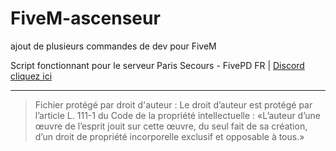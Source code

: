 # FiveM-ascenseur
ajout de plusieurs commandes de dev pour FiveM

Script fonctionnant pour le serveur Paris Secours - FivePD FR | [Discord cliquez ici](https://discord.gg/sj6dJYvTfX "Discord")
***

>Fichier protégé par droit d'auteur : Le droit d’auteur est protégé par l’article L. 111-1 du Code de la propriété intellectuelle : «L’auteur d’une œuvre de l’esprit jouit sur cette œuvre, du seul fait de sa création, d’un droit de propriété incorporelle exclusif et opposable à tous.»
